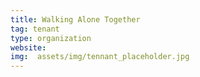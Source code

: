 ```yaml
---
title: Walking Alone Together
tag: tenant
type: organization
website:
img:  assets/img/tennant_placeholder.jpg
---
```

